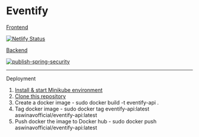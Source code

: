 # Eventify

[Frontend](https://angry-keller-52ae0c.netlify.app)

[![Netlify Status](https://api.netlify.com/api/v1/badges/5a8696fa-2546-4438-b2db-cd71a61d6d78/deploy-status)](https://app.netlify.com/sites/angry-keller-52ae0c/deploys)

[Backend](https://eventify-springsecurity-2aknj4a4kq-el.a.run.app)

[![publish-spring-security](https://github.com/aswinavofficial/Event-Management-App/actions/workflows/cloud-run-action-spring-security.yaml/badge.svg)](https://github.com/aswinavofficial/Event-Management-App/actions/workflows/cloud-run-action-spring-security.yaml)

--------

  
Deployment

1. [Install & start Minikube environment](https://minikube.sigs.k8s.io/docs/start/)
2. [Clone this repository](https://github.com/aswinavofficial/Event-Management-App)
3. Create a docker image                -  sudo docker build -t eventify-api .
4. Tag docker image                     -  sudo docker tag eventify-api:latest aswinavofficial/eventify-api:latest
5. Push docker the image to Docker hub  -  sudo docker push aswinavofficial/eventify-api:latest


